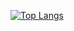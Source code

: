 [![Top Langs](https://github-readme-stats-sigma-five.vercel.app/api/top-langs/?username=maxgotech&theme=dracula&exclude_repo=DocumentReportBuilder)](https://github.com/anuraghazra/github-readme-stats)
